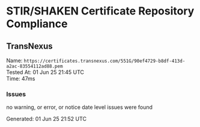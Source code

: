 # STIR/SHAKEN Certificate Repository Compliance

## TransNexus

Name: `https://certificates.transnexus.com/551G/90ef4729-b8df-413d-a2ac-83554112ad88.pem`\
Tested At: 01 Jun 25 21:45 UTC\
Time: 47ms

### Issues

no warning, or error, or notice date level issues were found

Generated: 01 Jun 25 21:52 UTC